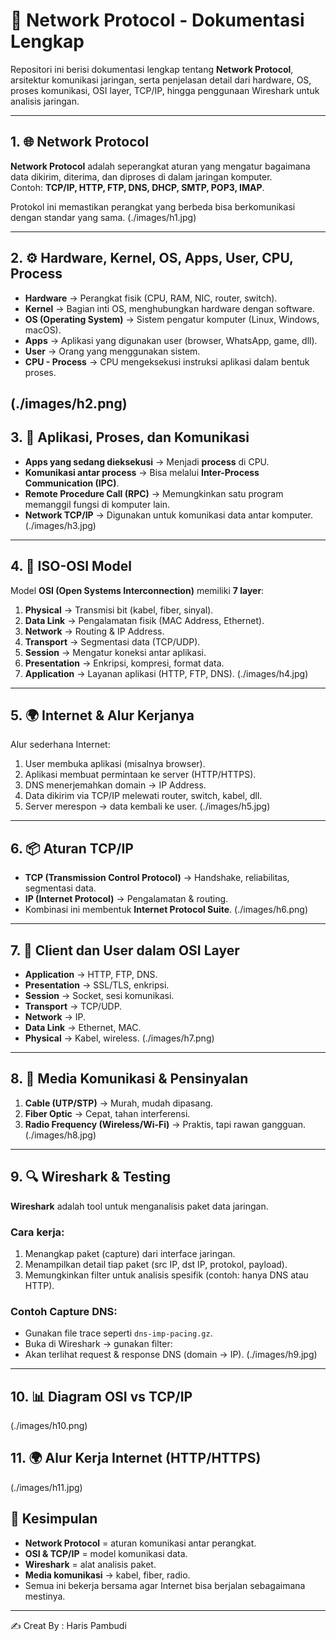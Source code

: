 # 📡 Network Protocol - Dokumentasi Lengkap

Repositori ini berisi dokumentasi lengkap tentang **Network Protocol**, arsitektur komunikasi jaringan, serta penjelasan detail dari hardware, OS, proses komunikasi, OSI layer, TCP/IP, hingga penggunaan Wireshark untuk analisis jaringan.  

---

## 1. 🌐 Network Protocol
**Network Protocol** adalah seperangkat aturan yang mengatur bagaimana data dikirim, diterima, dan diproses di dalam jaringan komputer.  
Contoh: **TCP/IP, HTTP, FTP, DNS, DHCP, SMTP, POP3, IMAP**.  

Protokol ini memastikan perangkat yang berbeda bisa berkomunikasi dengan standar yang sama.
(./images/h1.jpg)

---

## 2. ⚙️ Hardware, Kernel, OS, Apps, User, CPU, Process
- **Hardware** → Perangkat fisik (CPU, RAM, NIC, router, switch).
- **Kernel** → Bagian inti OS, menghubungkan hardware dengan software.
- **OS (Operating System)** → Sistem pengatur komputer (Linux, Windows, macOS).
- **Apps** → Aplikasi yang digunakan user (browser, WhatsApp, game, dll).
- **User** → Orang yang menggunakan sistem.
- **CPU - Process** → CPU mengeksekusi instruksi aplikasi dalam bentuk proses.

(./images/h2.png)
---

## 3. 🚀 Aplikasi, Proses, dan Komunikasi
- **Apps yang sedang dieksekusi** → Menjadi **process** di CPU.
- **Komunikasi antar process** → Bisa melalui **Inter-Process Communication (IPC)**.
- **Remote Procedure Call (RPC)** → Memungkinkan satu program memanggil fungsi di komputer lain.
- **Network TCP/IP** → Digunakan untuk komunikasi data antar komputer.
(./images/h3.jpg)
---

## 4. 📑 ISO-OSI Model
Model **OSI (Open Systems Interconnection)** memiliki **7 layer**:

1. **Physical** → Transmisi bit (kabel, fiber, sinyal).
2. **Data Link** → Pengalamatan fisik (MAC Address, Ethernet).
3. **Network** → Routing & IP Address.
4. **Transport** → Segmentasi data (TCP/UDP).
5. **Session** → Mengatur koneksi antar aplikasi.
6. **Presentation** → Enkripsi, kompresi, format data.
7. **Application** → Layanan aplikasi (HTTP, FTP, DNS).
(./images/h4.jpg)
---

## 5. 🌍 Internet & Alur Kerjanya
Alur sederhana Internet:
1. User membuka aplikasi (misalnya browser).
2. Aplikasi membuat permintaan ke server (HTTP/HTTPS).
3. DNS menerjemahkan domain → IP Address.
4. Data dikirim via TCP/IP melewati router, switch, kabel, dll.
5. Server merespon → data kembali ke user.
(./images/h5.jpg)
---

## 6. 📦 Aturan TCP/IP
- **TCP (Transmission Control Protocol)** → Handshake, reliabilitas, segmentasi data.
- **IP (Internet Protocol)** → Pengalamatan & routing.
- Kombinasi ini membentuk **Internet Protocol Suite**.
(./images/h6.png)
---

## 7. 👥 Client dan User dalam OSI Layer
- **Application** → HTTP, FTP, DNS.
- **Presentation** → SSL/TLS, enkripsi.
- **Session** → Socket, sesi komunikasi.
- **Transport** → TCP/UDP.
- **Network** → IP.
- **Data Link** → Ethernet, MAC.
- **Physical** → Kabel, wireless.
(./images/h7.png)

---

## 8. 📡 Media Komunikasi & Pensinyalan
1. **Cable (UTP/STP)** → Murah, mudah dipasang.
2. **Fiber Optic** → Cepat, tahan interferensi.
3. **Radio Frequency (Wireless/Wi-Fi)** → Praktis, tapi rawan gangguan.
(./images/h8.jpg)
---

## 9. 🔍 Wireshark & Testing
**Wireshark** adalah tool untuk menganalisis paket data jaringan.  

### Cara kerja:
1. Menangkap paket (capture) dari interface jaringan.
2. Menampilkan detail tiap paket (src IP, dst IP, protokol, payload).
3. Memungkinkan filter untuk analisis spesifik (contoh: hanya DNS atau HTTP).

### Contoh Capture DNS:
- Gunakan file trace seperti `dns-imp-pacing.gz`.
- Buka di Wireshark → gunakan filter:
- Akan terlihat request & response DNS (domain → IP).
(./images/h9.jpg)
---


## 10. 📊 Diagram OSI vs TCP/IP
(./images/h10.png)

## 11. 🌍 Alur Kerja Internet (HTTP/HTTPS)
(./images/h11.jpg)

## 📌 Kesimpulan
- **Network Protocol** = aturan komunikasi antar perangkat.  
- **OSI & TCP/IP** = model komunikasi data.  
- **Wireshark** = alat analisis paket.  
- **Media komunikasi** → kabel, fiber, radio.  
- Semua ini bekerja bersama agar Internet bisa berjalan sebagaimana mestinya.  

---

✍️ Creat By : Haris Pambudi

 

